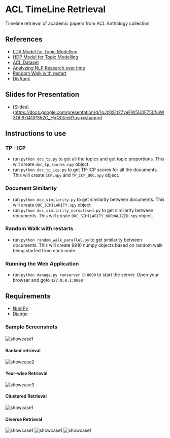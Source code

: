 # ACL TimeLine Retrieval 

Timeline retrieval of academic papers from ACL Anthology collection


## References


* [LDA Model for Topic Modelling](https://www.cs.princeton.edu/~blei/topicmodeling.html)
* [HDP Model for Topic Modelling](www.cs.berkeley.edu/~jordan/papers/hdp.pdf)
* [ACL Dataset](http://clair.eecs.umich.edu/aan/index.php)
* [Analyzing NLP Research over time](http://www.aclweb.org/anthology/D15-1235)
* [Random Walk with restart](http://repository.cmu.edu/cgi/viewcontent.cgi?article=1533&context=compsci)
* [DivRank](dl.acm.org/ft_gateway.cfm?id=1835931)

## Slides for Presentation

* [Slides] (https://docs.google.com/presentation/d/1oJz0S1t27yeFW5U0F750fuiW3Oh97I41tP352O_HgQ0/edit?usp=sharing)


## Instructions to use


### TP - ICP
* run ```python doc_tp.py``` to get all the topics and get topic proportions. This will create ```doc_tp_scores.npy``` object.
* run ```python doc_tp_icp.py``` to get TP-ICP scores for all the documents. This will create ```ICP.npy``` and ```TP_ICP_DOC.npy``` object.

### Document Similarity
* run ```python doc_similarity.py``` to get similarity between documents. This will create ```DOC_SIMILARITY.npy``` object.
* run ```python doc_similarity_normalised.py``` to get similarity between documents. This will create ```DOC_SIMILARITY_NORMALIZED.npy``` object.

### Random Walk with restarts
* run ```python random_walk_parallel.py``` to get similarity between documents. This will create 9916 numpy objects based on random walk being started from each node.

### Running the Web Application
* run ```python manage.py runserver 0:8000``` to start the server. Open your browser and goto ```127.0.0.1:8000```


## Requirements


* [NumPy](www.numpy.org)
* [Django](https://www.djangoproject.com)

### Sample Screenshots
#### 
![showcase1](https://github.com/kgdrathan/app_ir_project/blob/master/images/s1.png)
#### Ranked retrieval
![showcase2](https://github.com/kgdrathan/app_ir_project/blob/master/images/s2.png)

#### Year-wise Retrieval
![showcase3](https://github.com/kgdrathan/app_ir_project/blob/master/images/s3.png)
#### Clustered Retrieval
![showcase1](https://github.com/kgdrathan/app_ir_project/blob/master/images/s4.png)
#### Diverse Retrieval
![showcase1](https://github.com/kgdrathan/app_ir_project/blob/master/images/sc_div1.png)
![showcase1](https://github.com/kgdrathan/app_ir_project/blob/master/images/sc_div1.png)
![showcase1](https://github.com/kgdrathan/app_ir_project/blob/master/images/sc_div1.png)


